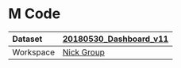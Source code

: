



# M Code

|Dataset|[20180530_Dashboard_v11](./../20180530_Dashboard_v11.md)|
| :--- | :--- |
|Workspace|[Nick Group](../../Workspaces/Nick-Group.md)|
